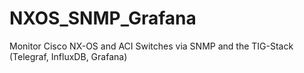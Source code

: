 # NXOS_SNMP_Grafana
Monitor Cisco NX-OS and ACI Switches via SNMP and the TIG-Stack (Telegraf, InfluxDB, Grafana)
